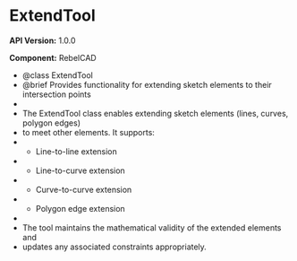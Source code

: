 # ExtendTool

**API Version:** 1.0.0

**Component:** RebelCAD

* @class ExtendTool
 * @brief Provides functionality for extending sketch elements to their intersection points
 * 
 * The ExtendTool class enables extending sketch elements (lines, curves, polygon edges)
 * to meet other elements. It supports:
 * - Line-to-line extension
 * - Line-to-curve extension
 * - Curve-to-curve extension
 * - Polygon edge extension
 * 
 * The tool maintains the mathematical validity of the extended elements and
 * updates any associated constraints appropriately.

